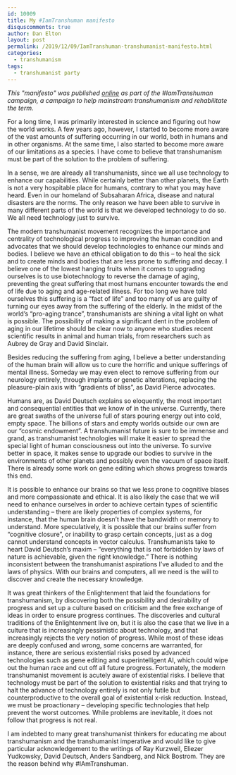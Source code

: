 ```yaml
---
id: 10009
title: My #IamTranshuman manifesto
disquscomments: true
author: Dan Elton
layout: post
permalink: /2019/12/09/IamTranshuman-transhumanist-manifesto.html
categories:
  - transhumanism
tags:
  - transhumanist party
---
```


*This "manifesto" was published [online](https://iamtranshuman.org/2019/12/11/dan-elton/) as part of the #IamTranshuman campaign, a campaign to help mainstream transhumanism and rehabilitate the term.*

For a long time, I was primarily interested in science and figuring out how the world works. A few years ago, however, I started to become more aware of the vast amounts of suffering occurring in our world, both in humans and in other organisms. At the same time, I also started to become more aware of our limitations as a species. I have come to believe that transhumanism must be part of the solution to the problem of suffering.

In a sense, we are already all transhumanists, since we all use technology to enhance our capabilities. While certainly better than other planets, the Earth is not a very hospitable place for humans, contrary to what you may have heard. Even in our homeland of Subsaharan Africa, disease and natural disasters are the norms. The only reason we have been able to survive in many different parts of the world is that we developed technology to do so. We all need technology just to survive.

The modern transhumanist movement recognizes the importance and centrality of technological progress to improving the human condition and advocates that we should develop technologies to enhance our minds and bodies. I believe we have an ethical obligation to do this – to heal the sick and to create minds and bodies that are less prone to suffering and decay. I believe one of the lowest hanging fruits when it comes to upgrading ourselves is to use biotechnology to reverse the damage of aging, preventing the great suffering that most humans encounter towards the end of life due to aging and age-related illness. For too long we have told ourselves this suffering is a “fact of life” and too many of us are guilty of turning our eyes away from the suffering of the elderly. In the midst of the world’s “pro-aging trance”, transhumanists are shining a vital light on what is possible. The possibility of making a significant dent in the problem of aging in our lifetime should be clear now to anyone who studies recent scientific results in animal and human trials, from researchers such as Aubrey de Gray and David Sinclair.

Besides reducing the suffering from aging, I believe a better understanding of the human brain will allow us to cure the horrific and unique sufferings of mental illness. Someday we may even elect to remove suffering from our neurology entirely, through implants or genetic alterations, replacing the pleasure-plain axis with “gradients of bliss”, as David Pierce advocates.

Humans are, as David Deutsch explains so eloquently, the most important and consequential entities that we know of in the universe. Currently, there are great swaths of the universe full of stars pouring energy out into cold, empty space. The billions of stars and empty worlds outside our own are our “cosmic endowment”. A transhumanist future is sure to be immense and grand, as transhumanist technologies will make it easier to spread the special light of human consciousness out into the universe. To survive better in space, it makes sense to upgrade our bodies to survive in the environments of other planets and possibly even the vacuum of space itself. There is already some work on gene editing which shows progress towards this end.

It is possible to enhance our brains so that we less prone to cognitive biases and more compassionate and ethical. It is also likely the case that we will need to enhance ourselves in order to achieve certain types of scientific understanding – there are likely properties of complex systems, for instance, that the human brain doesn’t have the bandwidth or memory to understand. More speculatively, it is possible that our brains suffer from  “cognitive closure”, or inability to grasp certain concepts, just as a dog cannot understand concepts in vector calculus. Transhumanists take to heart David Deutsch’s maxim – “everything that is not forbidden by laws of nature is achievable, given the right knowledge.” There is nothing inconsistent between the transhumanist aspirations I’ve alluded to and the laws of physics. With our brains and computers, all we need is the will to discover and create the necessary knowledge.

It was great thinkers of the Enlightenment that laid the foundations for transhumanism, by discovering both the possibility and desirability of progress and set up a culture based on criticism and the free exchange of ideas in order to ensure progress continues. The discoveries and cultural traditions of the Enlightenment live on, but it is also the case that we live in a culture that is increasingly pessimistic about technology, and that increasingly rejects the very notion of progress. While most of these ideas are deeply confused and wrong, some concerns are warranted, for instance, there are serious existential risks posed by advanced technologies such as gene editing and superintelligent AI, which could wipe out the human race and cut off all future progress. Fortunately, the modern transhumanist movement is acutely aware of existential risks. I believe that technology must be part of the solution to existential risks and that trying to halt the advance of technology entirely is not only futile but counterproductive to the overall goal of existential x-risk reduction. Instead, we must be proactionary – developing specific technologies that help prevent the worst outcomes. While problems are inevitable, it does not follow that progress is not real.

I am indebted to many great transhumanist thinkers for educating me about transhumanism and the transhumanist imperative and would like to give particular acknowledgement to the writings of Ray Kurzweil, Eliezer Yudkowsky, David Deutsch, Anders Sandberg, and Nick Bostrom. They are the reason behind why #IAmTranshuman.
